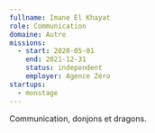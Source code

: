```yaml
---
fullname: Imane El Khayat
role: Communication
domaine: Autre
missions:
  - start: 2020-05-01
    end: 2021-12-31
    status: independent
    employer: Agence Zéro
startups:
  - monstage
---
```


Communication, donjons et dragons.
